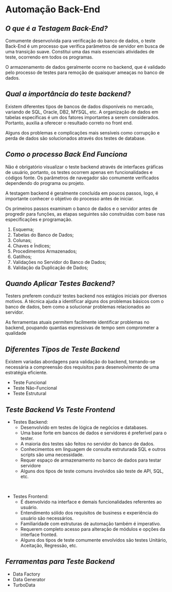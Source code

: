 # **Automação Back-End**

## *O que é a Testagem Back-End?*

Comumente desenvolvida para verificação do banco de dados, o teste Back-End é um processo que verifica parâmetros de servidor em busca de uma transição suave. Constitui uma das mais essenciais atividades de teste, ocorrendo em todos os programas.

O armazenamento de dados geralmente ocorre no backend, que é validado pelo processo de testes para remoção de quaisquer ameaças no banco de dados.

## *Qual a importância do teste backend?*

Existem diferentes tipos de bancos de dados disponíveis no mercado, variando de SQL, Oracle, DB2, MYSQL, etc. A organização de dados em tabelas específicas é um dos fatores importantes a serem considerados. Portanto, auxilia a oferecer o resultado correto no front end.

Alguns dos problemas e complicações mais sensíveis como corrupção e perda de dados são solucionados através dos testes de database.

## *Como o processo Back End Funciona*

Não é obrigatório visualizar o teste backend através de interfaces gráficas de usuário, portanto, os testes ocorrem apenas em funcionalidades e códigos fonte. Os parâmetros de navegador são comumente verificados dependendo do programa ou projeto.

A testagem backend é geralmente concluída em poucos passos, logo, é importante conhecer o objetivo do processo antes de iniciar.

Os primeiros passos examinam o banco de dados e o servidor antes de progredir para funções, as etapas seguintes são construídas com base nas especificações e programação.

1. Esquema;
2. Tabelas do Banco de Dados;
3. Colunas;
4. Chaves e Índices;
5. Procedimentos Armazenados;
6. Gatilhos;
7. Validações no Servidor do Banco de Dados;
8. Validação da Duplicação de Dados;

## *Quando Aplicar Testes Backend?*

Testers preferem conduzir testes backend nos estágios iniciais por diversos motivos. A técnica ajuda a identificar alguns dos problemas básicos com o banco de dados, bem como a solucionar problemas relacionados ao servidor.

As ferramentas atuais permitem facilmente identificar problemas no backend, poupando quantias expressivas de tempo sem comprometer a qualidade

## *Diferentes Tipos de Teste Backend*

Existem variadas abordagens para validação do backend, tornando-se necessária a compreensão dos requisitos para desenvolvimento de uma estratégia eficiente.

 - Teste Funcional
 - Teste Não-Funcional
 - Teste Estrutural

## *Teste Backend Vs Teste Frontend*

 - Testes Backend:
   - Desenvolvido em testes de lógica de negócios e databases.
   - Uma base forte em bancos de dados e servidores é preferível para o tester.
   - A maioria dos testes são feitos no servidor do banco de dados.
   - Conhecimentos em linguagem de consulta estruturada SQL e outros scripts são uma necessidade.
   - Requer espaço de armazenamento no banco de dados para testar servidore
   - Alguns dos tipos de teste comuns involvidos são teste de API, SQL, etc.

<br>

- Testes Frontend:
  - É dsenvolvido na interface e demais funcionalidades referentes ao usuário.
  - Entendimento sólido dos requisitos de business e experiência do usuário são necessários.
  - Familiaridade com estruturas de automação também é imperativo.
  - Requerem completo acesso para alteração de módulos e opções da interface fronted.
  - Alguns dos tipos de teste comumente envolvidos são testes Unitário, Aceitação, Regressão, etc.



## *Ferramentas para Teste Backend*

- Data Factory
- Data Generator
- TurboData

